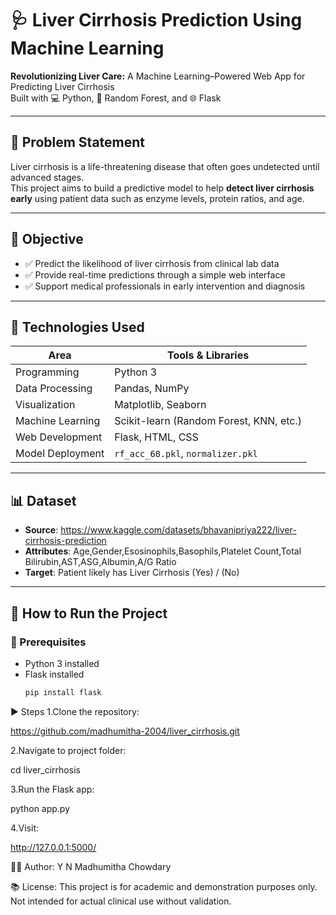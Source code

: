 # 🩺 Liver Cirrhosis Prediction Using Machine Learning

**Revolutionizing Liver Care:** A Machine Learning–Powered Web App for Predicting Liver Cirrhosis  
Built with 💻 Python, 🧠 Random Forest, and 🌐 Flask

---

## 📌 Problem Statement

Liver cirrhosis is a life-threatening disease that often goes undetected until advanced stages.  
This project aims to build a predictive model to help **detect liver cirrhosis early** using patient data such as enzyme levels, protein ratios, and age.

---

## 🎯 Objective

- ✅ Predict the likelihood of liver cirrhosis from clinical lab data
- ✅ Provide real-time predictions through a simple web interface
- ✅ Support medical professionals in early intervention and diagnosis

---

## 🧠 Technologies Used

| Area              | Tools & Libraries                         |
|-------------------|-------------------------------------------|
| Programming       | Python 3                                   |
| Data Processing   | Pandas, NumPy                              |
| Visualization     | Matplotlib, Seaborn                        |
| Machine Learning  | Scikit-learn (Random Forest, KNN, etc.)   |
| Web Development   | Flask, HTML, CSS                           |
| Model Deployment  | `rf_acc_68.pkl`, `normalizer.pkl`         |

---

## 📊 Dataset

- **Source**: https://www.kaggle.com/datasets/bhavanipriya222/liver-cirrhosis-prediction
- **Attributes**: Age,Gender,Esosinophils,Basophils,Platelet Count,Total Bilirubin,AST,ASG,Albumin,A/G Ratio
- **Target**: Patient likely has Liver Cirrhosis (Yes) / (No)

---

## 🚀 How to Run the Project

### 🧱 Prerequisites
- Python 3 installed
- Flask installed  
  ```bash
  pip install flask
▶️ Steps
1.Clone the repository:

https://github.com/madhumitha-2004/liver_cirrhosis.git

2.Navigate to project folder:

cd liver_cirrhosis

3.Run the Flask app:

python app.py

4.Visit:

http://127.0.0.1:5000/

🙋‍♀️ Author:
 Y N Madhumitha Chowdary

📚 License:
This project is for academic and demonstration purposes only. Not intended for actual clinical use without validation.


